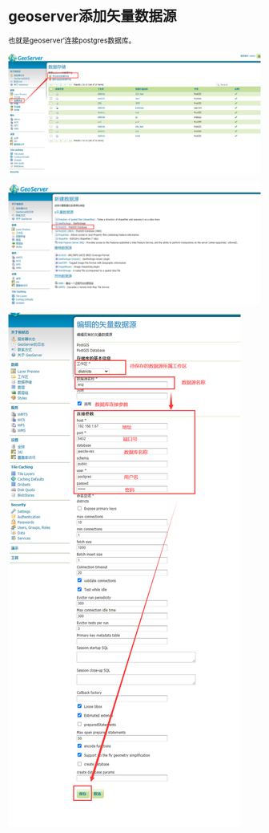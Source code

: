 # geoserver添加矢量数据源

也就是geoserver‘连接postgres数据库。

![image-20210330123618549](imgs/image-20210330123618549.png)

![image-20210330123642507](imgs/image-20210330123642507.png)

![image-20210330124354210](imgs/image-20210330124354210.png)